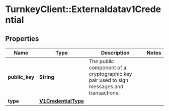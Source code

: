 # TurnkeyClient::Externaldatav1Credential

## Properties
Name | Type | Description | Notes
------------ | ------------- | ------------- | -------------
**public_key** | **String** | The public component of a cryptographic key pair used to sign messages and transactions. | 
**type** | [**V1CredentialType**](V1CredentialType.md) |  | 

